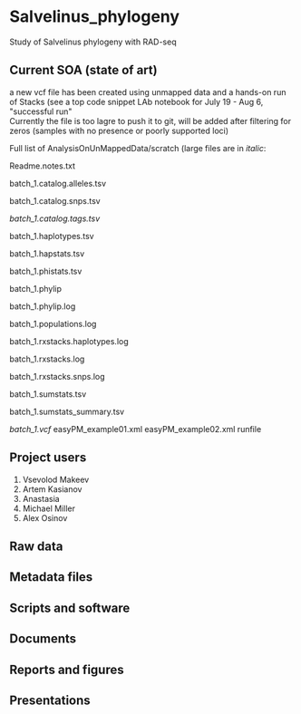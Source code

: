 # Salvelinus_phylogeny
Study of Salvelinus phylogeny with RAD-seq
## Current SOA (state of art)

a new vcf file has been created using unmapped data and a hands-on run of Stacks (see a top code snippet LAb notebook for July 19 - Aug 6,
 "successful run"  
Currently the file is too lagre to push it to git, will be added after filtering for zeros (samples with no presence or poorly supported loci)

Full list of AnalysisOnUnMappedData/scratch (large files are in *italic*: 

Readme.notes.txt

batch_1.catalog.alleles.tsv

batch_1.catalog.snps.tsv

*batch_1.catalog.tags.tsv*

batch_1.haplotypes.tsv

batch_1.hapstats.tsv

batch_1.phistats.tsv

batch_1.phylip

batch_1.phylip.log

batch_1.populations.log

batch_1.rxstacks.haplotypes.log

batch_1.rxstacks.log

batch_1.rxstacks.snps.log

batch_1.sumstats.tsv

batch_1.sumstats_summary.tsv

*batch_1.vcf*
easyPM_example01.xml
easyPM_example02.xml
runfile


## Project users

1. Vsevolod Makeev
1. Artem Kasianov
1. Anastasia
1. Michael Miller
1. Alex Osinov

## Raw data

## Metadata files

## Scripts and software

## Documents

## Reports and figures

## Presentations

